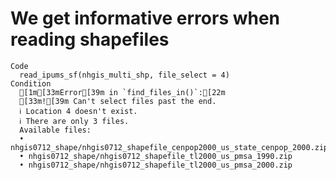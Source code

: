 # We get informative errors when reading shapefiles

    Code
      read_ipums_sf(nhgis_multi_shp, file_select = 4)
    Condition
      [1m[33mError[39m in `find_files_in()`:[22m
      [33m![39m Can't select files past the end.
      ℹ Location 4 doesn't exist.
      ℹ There are only 3 files.
      Available files:
      • nhgis0712_shape/nhgis0712_shapefile_cenpop2000_us_state_cenpop_2000.zip
      • nhgis0712_shape/nhgis0712_shapefile_tl2000_us_pmsa_1990.zip
      • nhgis0712_shape/nhgis0712_shapefile_tl2000_us_pmsa_2000.zip

